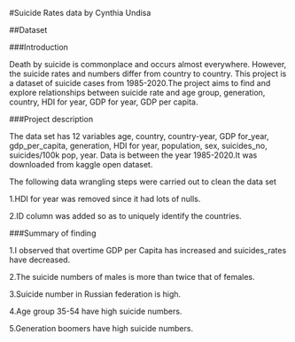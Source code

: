 #Suicide Rates data by Cynthia Undisa

##Dataset

###Introduction

Death by suicide is commonplace and occurs almost everywhere. However, the suicide rates and numbers differ from country to country. This project is a dataset of suicide cases from 1985-2020.The project aims to find and explore relationships between suicide rate and age group, generation, country, HDI for year, GDP for year, GDP per capita.

###Project description

The data set has 12 variables age, country, country-year, GDP for_year, gdp_per_capita, generation, HDI for year, population, sex, suicides_no, suicides/100k pop, year. Data is between the year 1985-2020.It was downloaded from kaggle open dataset.

The following data wrangling steps were carried out to clean the data set

1.HDI for year was removed since it had lots of nulls.

2.ID column was added so as to uniquely identify the countries.

###Summary of finding

1.I observed that overtime GDP per Capita has increased and suicides_rates have decreased.

2.The suicide numbers of males is more than twice that of females.

3.Suicide number in Russian federation is high.

4.Age group 35-54 have high suicide numbers.

5.Generation boomers have high suicide numbers.



